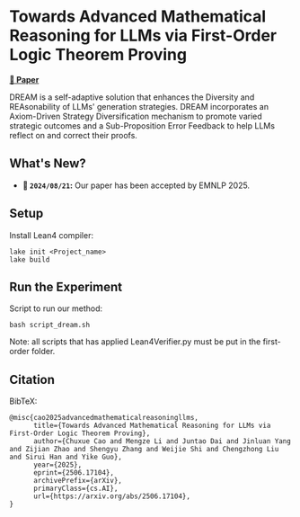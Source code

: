 # Towards Advanced Mathematical Reasoning for LLMs via First-Order Logic Theorem Proving

[**📖 Paper**](https://arxiv.org/abs/2506.17104) 


DREAM is a self-adaptive solution that enhances the Diversity and REAsonability of LLMs' generation strategies. DREAM incorporates an Axiom-Driven Strategy Diversification mechanism to promote varied strategic outcomes and a Sub-Proposition Error Feedback to help LLMs reflect on and correct their proofs.

## **What's New?** 

- **🎉 `2024/08/21`:** Our paper has been accepted by EMNLP 2025.


## Setup

Install Lean4 compiler:
```
lake init <Project_name>
lake build
```

## Run the Experiment

Script to run our method: 
```
bash script_dream.sh
```
Note: all scripts that has applied Lean4Verifier.py must be put in the first-order folder. 




## Citation
BibTeX:
```
@misc{cao2025advancedmathematicalreasoningllms,
      title={Towards Advanced Mathematical Reasoning for LLMs via First-Order Logic Theorem Proving}, 
      author={Chuxue Cao and Mengze Li and Juntao Dai and Jinluan Yang and Zijian Zhao and Shengyu Zhang and Weijie Shi and Chengzhong Liu and Sirui Han and Yike Guo},
      year={2025},
      eprint={2506.17104},
      archivePrefix={arXiv},
      primaryClass={cs.AI},
      url={https://arxiv.org/abs/2506.17104}, 
}
```